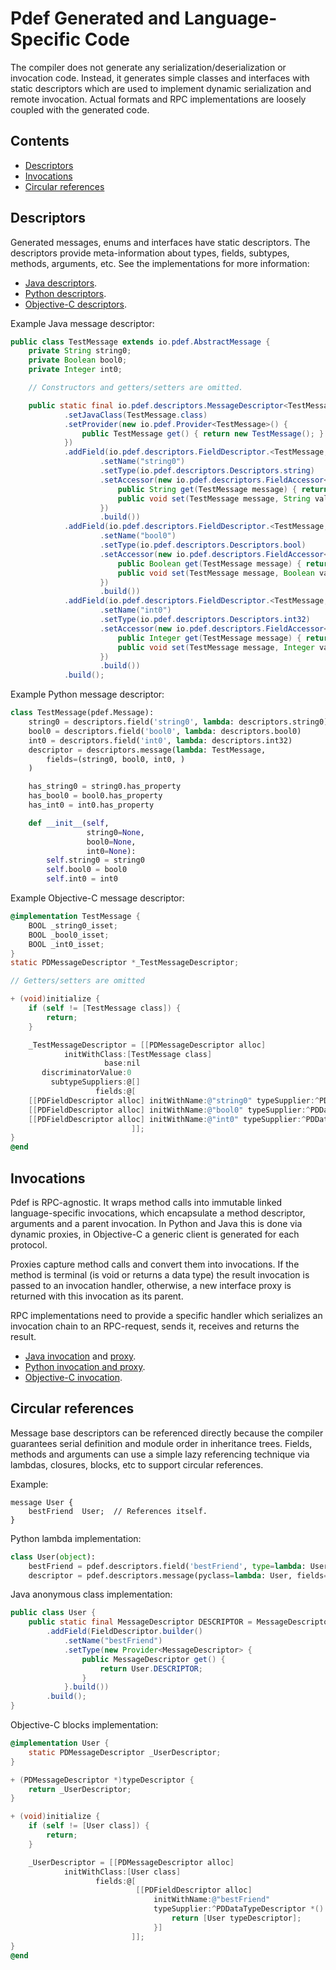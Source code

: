 Pdef Generated and Language-Specific Code
=========================================
The compiler does not generate any serialization/deserialization or invocation code.
Instead, it generates simple classes and interfaces with static descriptors
which are used to implement dynamic serialization and remote invocation.
Actual formats and RPC implementations are loosely coupled with the generated code.

Contents
--------

- [Descriptors](#descriptors)
- [Invocations](#invocations)
- [Circular references](#circular-references)


Descriptors
-----------
Generated messages, enums and interfaces have static descriptors. The descriptors
provide meta-information about types, fields, subtypes, methods, arguments, etc.
See the implementations for more information:

- [Java descriptors](https://github.com/pdef/pdef-java/tree/master/java/src/main/java/io/pdef/descriptors).
- [Python descriptors](https://github.com/pdef/pdef-python/blob/master/python/src/pdef/descriptors.py).
- [Objective-C descriptors](https://github.com/pdef/pdef-objc/blob/master/Pdef/PDDescriptors.h).

Example Java message descriptor:
```java
public class TestMessage extends io.pdef.AbstractMessage {
    private String string0;
    private Boolean bool0;
    private Integer int0;

    // Constructors and getters/setters are omitted.

    public static final io.pdef.descriptors.MessageDescriptor<TestMessage> DESCRIPTOR = io.pdef.descriptors.MessageDescriptor.<TestMessage>builder()
            .setJavaClass(TestMessage.class)
            .setProvider(new io.pdef.Provider<TestMessage>() {
                public TestMessage get() { return new TestMessage(); }
            })
            .addField(io.pdef.descriptors.FieldDescriptor.<TestMessage, String>builder()
                    .setName("string0")
                    .setType(io.pdef.descriptors.Descriptors.string)
                    .setAccessor(new io.pdef.descriptors.FieldAccessor<TestMessage, String>() {
                        public String get(TestMessage message) { return message.string0; }
                        public void set(TestMessage message, String value) { message.string0 = value; }
                    })
                    .build())
            .addField(io.pdef.descriptors.FieldDescriptor.<TestMessage, Boolean>builder()
                    .setName("bool0")
                    .setType(io.pdef.descriptors.Descriptors.bool)
                    .setAccessor(new io.pdef.descriptors.FieldAccessor<TestMessage, Boolean>() {
                        public Boolean get(TestMessage message) { return message.bool0; }
                        public void set(TestMessage message, Boolean value) { message.bool0 = value; }
                    })
                    .build())
            .addField(io.pdef.descriptors.FieldDescriptor.<TestMessage, Integer>builder()
                    .setName("int0")
                    .setType(io.pdef.descriptors.Descriptors.int32)
                    .setAccessor(new io.pdef.descriptors.FieldAccessor<TestMessage, Integer>() {
                        public Integer get(TestMessage message) { return message.int0; }
                        public void set(TestMessage message, Integer value) { message.int0 = value; }
                    })
                    .build())
            .build();
```

Example Python message descriptor:
```python
class TestMessage(pdef.Message):
    string0 = descriptors.field('string0', lambda: descriptors.string0)
    bool0 = descriptors.field('bool0', lambda: descriptors.bool0)
    int0 = descriptors.field('int0', lambda: descriptors.int32)
    descriptor = descriptors.message(lambda: TestMessage,
        fields=(string0, bool0, int0, )
    )

    has_string0 = string0.has_property
    has_bool0 = bool0.has_property
    has_int0 = int0.has_property

    def __init__(self,
                 string0=None,
                 bool0=None,
                 int0=None):
        self.string0 = string0
        self.bool0 = bool0
        self.int0 = int0
```

Example Objective-C message descriptor:
```objectivec
@implementation TestMessage {
    BOOL _string0_isset;
    BOOL _bool0_isset;
    BOOL _int0_isset;
}
static PDMessageDescriptor *_TestMessageDescriptor;

// Getters/setters are omitted

+ (void)initialize {
    if (self != [TestMessage class]) {
        return;
    }

    _TestMessageDescriptor = [[PDMessageDescriptor alloc]
            initWithClass:[TestMessage class]
                     base:nil
       discriminatorValue:0
         subtypeSuppliers:@[]
                   fields:@[
    [[PDFieldDescriptor alloc] initWithName:@"string0" typeSupplier:^PDDataTypeDescriptor *() { return [PDDescriptors string]; } discriminator:NO],
    [[PDFieldDescriptor alloc] initWithName:@"bool0" typeSupplier:^PDDataTypeDescriptor *() { return [PDDescriptors bool0]; } discriminator:NO],
    [[PDFieldDescriptor alloc] initWithName:@"int0" typeSupplier:^PDDataTypeDescriptor *() { return [PDDescriptors int32]; } discriminator:NO],
                           ]];
}
@end
```

Invocations
-----------
Pdef is RPC-agnostic. It wraps method calls into immutable linked language-specific
invocations, which encapsulate a method descriptor, arguments and a parent invocation.
In Python and Java this is done via dynamic proxies, in Objective-C a generic client
is generated for each protocol.

Proxies capture method calls and convert them into invocations. If the method is terminal
(is void or returns a data type) the result invocation is passed to an invocation handler,
otherwise, a new interface proxy is returned with this invocation as its parent.

RPC implementations need to provide a specific handler which serializes an invocation chain to an
RPC-request, sends it, receives and returns the result.

- [Java invocation](https://github.com/pdef/pdef-java/blob/master/java/src/main/java/io/pdef/Invocation.java)
  and [proxy](https://github.com/pdef/pdef-java/blob/master/java/src/main/java/io/pdef/InvocationProxy.java).
- [Python invocation and proxy](https://github.com/pdef/pdef-python/blob/master/python/src/pdef/invoke.py).
- [Objective-C invocation](https://github.com/pdef/pdef-objc/blob/master/Pdef/PDInvocation.h).


Circular references
-------------------
Message base descriptors can be referenced directly because the compiler guarantees serial
definition and module order in inheritance trees. Fields, methods and arguments can use a simple
lazy referencing technique via lambdas, closures, blocks, etc to support circular references.

Example:
```pdef
message User {
    bestFriend  User;  // References itself.
}
```

Python lambda implementation:
```python
class User(object):
    bestFriend = pdef.descriptors.field('bestFriend', type=lambda: User.descriptor)
    descriptor = pdef.descriptors.message(pyclass=lambda: User, fields=[bestFriend])
```

Java anonymous class implementation:
```java
public class User {
    public static final MessageDescriptor DESCRIPTOR = MessageDescriptor.builder()
        .addField(FieldDescriptor.builder()
            .setName("bestFriend")
            .setType(new Provider<MessageDescriptor> {
                public MessageDescriptor get() {
                    return User.DESCRIPTOR;
                }
            }.build())
        .build();
}
```

Objective-C blocks implementation:
```objectivec
@implementation User {
    static PDMessageDescriptor _UserDescriptor;
}

+ (PDMessageDescriptor *)typeDescriptor {
    return _UserDescriptor;
}

+ (void)initialize {
    if (self != [User class]) {
        return;
    }

    _UserDescriptor = [[PDMessageDescriptor alloc]
            initWithClass:[User class]
                   fields:@[
                            [[PDFieldDescriptor alloc]
                                initWithName:@"bestFriend"
                                typeSupplier:^PDDataTypeDescriptor *() {
                                    return [User typeDescriptor];
                                }]
                           ]];
}
@end
```
